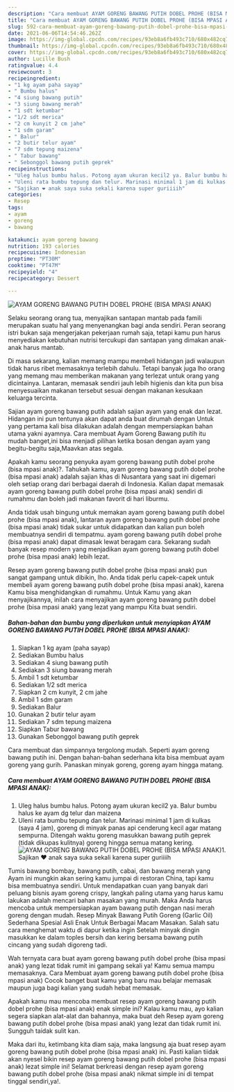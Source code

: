 ```yaml
---
description: "Cara membuat AYAM GORENG BAWANG PUTIH DOBEL PROHE (BISA MPASI ANAK) yang lezat Untuk Jualan"
title: "Cara membuat AYAM GORENG BAWANG PUTIH DOBEL PROHE (BISA MPASI ANAK) yang lezat Untuk Jualan"
slug: 592-cara-membuat-ayam-goreng-bawang-putih-dobel-prohe-bisa-mpasi-anak-yang-lezat-untuk-jualan
date: 2021-06-06T14:54:46.262Z
image: https://img-global.cpcdn.com/recipes/93eb8a6fb493c710/680x482cq70/ayam-goreng-bawang-putih-dobel-prohe-bisa-mpasi-anak-foto-resep-utama.jpg
thumbnail: https://img-global.cpcdn.com/recipes/93eb8a6fb493c710/680x482cq70/ayam-goreng-bawang-putih-dobel-prohe-bisa-mpasi-anak-foto-resep-utama.jpg
cover: https://img-global.cpcdn.com/recipes/93eb8a6fb493c710/680x482cq70/ayam-goreng-bawang-putih-dobel-prohe-bisa-mpasi-anak-foto-resep-utama.jpg
author: Lucille Bush
ratingvalue: 4.4
reviewcount: 3
recipeingredient:
- "1 kg ayam paha sayap"
- " Bumbu halus"
- "4 siung bawang putih"
- "3 siung bawang merah"
- "1 sdt ketumbar"
- "1/2 sdt merica"
- "2 cm kunyit 2 cm jahe"
- "1 sdm garam"
- " Balur"
- "2 butir telur ayam"
- "7 sdm tepung maizena"
- " Tabur bawang"
- " Sebonggol bawang putih geprek"
recipeinstructions:
- "Uleg halus bumbu halus. Potong ayam ukuran kecil2 ya. Balur bumbu halus ke ayam dg telur dan maizena"
- "Uleni rata bumbu tepung dan telur. Marinasi minimal 1 jam di kulkas (saya 4 jam), goreng di minyak panas api cenderung kecil agar matang sempurna. Ditengah waktu goreng masukkan bawang putih geprek (tidak dikupas kulitnya) goreng hingga semua matang kering."
- "Sajikan ❤️ anak saya suka sekali karena super guriiiih"
categories:
- Resep
tags:
- ayam
- goreng
- bawang

katakunci: ayam goreng bawang 
nutrition: 193 calories
recipecuisine: Indonesian
preptime: "PT30M"
cooktime: "PT47M"
recipeyield: "4"
recipecategory: Dessert

---
```



![AYAM GORENG BAWANG PUTIH DOBEL PROHE (BISA MPASI ANAK)](https://img-global.cpcdn.com/recipes/93eb8a6fb493c710/680x482cq70/ayam-goreng-bawang-putih-dobel-prohe-bisa-mpasi-anak-foto-resep-utama.jpg)

Selaku seorang orang tua, menyajikan santapan mantab pada famili merupakan suatu hal yang menyenangkan bagi anda sendiri. Peran seorang istri bukan saja mengerjakan pekerjaan rumah saja, tetapi kamu pun harus menyediakan kebutuhan nutrisi tercukupi dan santapan yang dimakan anak-anak harus mantab.

Di masa  sekarang, kalian memang mampu membeli hidangan jadi walaupun tidak harus ribet memasaknya terlebih dahulu. Tetapi banyak juga lho orang yang memang mau memberikan makanan yang terlezat untuk orang yang dicintainya. Lantaran, memasak sendiri jauh lebih higienis dan kita pun bisa menyesuaikan makanan tersebut sesuai dengan makanan kesukaan keluarga tercinta. 

Sajian ayam goreng bawang putih adalah sajian ayam yang enak dan lezat. Hidangan ini pun tentunya akan dapat anda buat dirumah dengan Untuk yang pertama kali bisa dilakukan adalah dengan mempersiapkan bahan utama yakni ayamnya. Cara membuat Ayam Goreng Bawang putih itu mudah banget,ini bisa menjadi pilihan ketika bosan dengan ayam yang begitu-begitu saja,Maavkan atas segala.

Apakah kamu seorang penyuka ayam goreng bawang putih dobel prohe (bisa mpasi anak)?. Tahukah kamu, ayam goreng bawang putih dobel prohe (bisa mpasi anak) adalah sajian khas di Nusantara yang saat ini digemari oleh setiap orang dari berbagai daerah di Indonesia. Kalian dapat memasak ayam goreng bawang putih dobel prohe (bisa mpasi anak) sendiri di rumahmu dan boleh jadi makanan favorit di hari liburmu.

Anda tidak usah bingung untuk memakan ayam goreng bawang putih dobel prohe (bisa mpasi anak), lantaran ayam goreng bawang putih dobel prohe (bisa mpasi anak) tidak sukar untuk didapatkan dan kalian pun boleh membuatnya sendiri di tempatmu. ayam goreng bawang putih dobel prohe (bisa mpasi anak) dapat dimasak lewat beragam cara. Sekarang sudah banyak resep modern yang menjadikan ayam goreng bawang putih dobel prohe (bisa mpasi anak) lebih lezat.

Resep ayam goreng bawang putih dobel prohe (bisa mpasi anak) pun sangat gampang untuk dibikin, lho. Anda tidak perlu capek-capek untuk membeli ayam goreng bawang putih dobel prohe (bisa mpasi anak), karena Kamu bisa menghidangkan di rumahmu. Untuk Kamu yang akan menyajikannya, inilah cara menyajikan ayam goreng bawang putih dobel prohe (bisa mpasi anak) yang lezat yang mampu Kita buat sendiri.

<!--inarticleads1-->

##### Bahan-bahan dan bumbu yang diperlukan untuk menyiapkan AYAM GORENG BAWANG PUTIH DOBEL PROHE (BISA MPASI ANAK):

1. Siapkan 1 kg ayam (paha sayap)
1. Sediakan  Bumbu halus
1. Sediakan 4 siung bawang putih
1. Sediakan 3 siung bawang merah
1. Ambil 1 sdt ketumbar
1. Sediakan 1/2 sdt merica
1. Siapkan 2 cm kunyit, 2 cm jahe
1. Ambil 1 sdm garam
1. Sediakan  Balur
1. Gunakan 2 butir telur ayam
1. Sediakan 7 sdm tepung maizena
1. Siapkan  Tabur bawang
1. Gunakan  Sebonggol bawang putih geprek


Cara membuat dan simpannya tergolong mudah. Seperti ayam goreng bawang putih ini. Dengan bahan-bahan sederhana kita bisa membuat ayam goreng yang gurih. Panaskan minyak goreng, goreng ayam hingga matang. 

<!--inarticleads2-->

##### Cara membuat AYAM GORENG BAWANG PUTIH DOBEL PROHE (BISA MPASI ANAK):

1. Uleg halus bumbu halus. Potong ayam ukuran kecil2 ya. Balur bumbu halus ke ayam dg telur dan maizena
1. Uleni rata bumbu tepung dan telur. Marinasi minimal 1 jam di kulkas (saya 4 jam), goreng di minyak panas api cenderung kecil agar matang sempurna. Ditengah waktu goreng masukkan bawang putih geprek (tidak dikupas kulitnya) goreng hingga semua matang kering.
<img src="//assets-global.cpcdn.com/assets/icons/button_play-2c75c40dde080a61004c1f40b05d8f140eaff45d7e9e6481dc71c63d2e7c4909.png" alt="AYAM GORENG BAWANG PUTIH DOBEL PROHE (BISA MPASI ANAK)">1. Sajikan ❤️ anak saya suka sekali karena super guriiiih


Tumis bawang bombay, bawang putih, cabai, dan bawang merah yang Ayam ini mungkin akan sering kamu jumpai di restoran China, tapi kamu bisa membuatnya sendiri. Untuk mendapatkan cuan yang banyak dari peluang bisnis ayam goreng crispy, langkah paling utama yang harus kamu lakukan adalah mencari bahan masakan yang murah. Maka Anda harus mencoba untuk mempersiapkan ayam bawang putih dengan nasi merah goreng dengan mudah. Resep Minyak Bawang Putih Goreng (Garlic Oil) Sederhana Spesial Asli Enak Untuk Berbagai Macam Masakan. Salah satu cara menghemat waktu di dapur ketika ingin Setelah minyak dingin masukkan ke dalam toples bersih dan kering bersama bawang putih cincang yang sudah digoreng tadi. 

Wah ternyata cara buat ayam goreng bawang putih dobel prohe (bisa mpasi anak) yang lezat tidak rumit ini gampang sekali ya! Kamu semua mampu memasaknya. Cara Membuat ayam goreng bawang putih dobel prohe (bisa mpasi anak) Cocok banget buat kamu yang baru mau belajar memasak maupun juga bagi kalian yang sudah hebat memasak.

Apakah kamu mau mencoba membuat resep ayam goreng bawang putih dobel prohe (bisa mpasi anak) enak simple ini? Kalau kamu mau, ayo kalian segera siapkan alat-alat dan bahannya, maka buat deh Resep ayam goreng bawang putih dobel prohe (bisa mpasi anak) yang lezat dan tidak rumit ini. Sungguh taidak sulit kan. 

Maka dari itu, ketimbang kita diam saja, maka langsung aja buat resep ayam goreng bawang putih dobel prohe (bisa mpasi anak) ini. Pasti kalian tiidak akan nyesel bikin resep ayam goreng bawang putih dobel prohe (bisa mpasi anak) lezat simple ini! Selamat berkreasi dengan resep ayam goreng bawang putih dobel prohe (bisa mpasi anak) nikmat simple ini di tempat tinggal sendiri,ya!.

